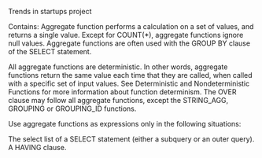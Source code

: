 Trends in startups project

Contains: 
Aggregate function performs a calculation on a set of values, and returns a single value. Except for COUNT(*), aggregate functions ignore null values. Aggregate functions are often used with the GROUP BY clause of the SELECT statement.

All aggregate functions are deterministic. In other words, aggregate functions return the same value each time that they are called, when called with a specific set of input values. See Deterministic and Nondeterministic Functions for more information about function determinism. The OVER clause may follow all aggregate functions, except the STRING_AGG, GROUPING or GROUPING_ID functions.

Use aggregate functions as expressions only in the following situations:

The select list of a SELECT statement (either a subquery or an outer query).
A HAVING clause.
